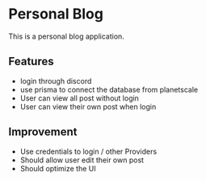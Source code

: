 # Personal Blog

This is a personal blog application.

## Features

- login through discord
- use prisma to connect the database from planetscale
- User can view all post without login
- User can view their own post when login

## Improvement

- Use credentials to login / other Providers
- Should allow user edit their own post
- Should optimize the UI
